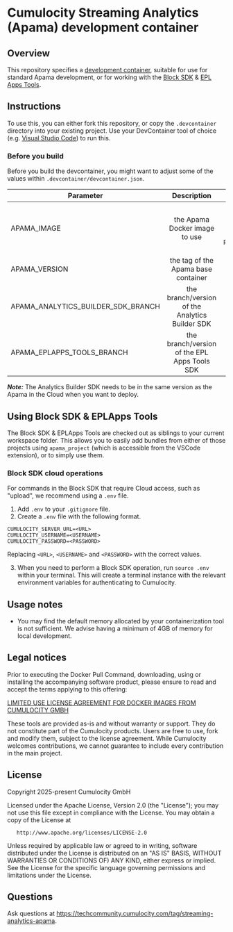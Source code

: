 # Cumulocity Streaming Analytics (Apama) development container

## Overview
This repository specifies a [development container](https://containers.dev/overview), suitable for use for standard Apama development, or for working with the [Block SDK](https://github.com/Cumulocity-IoT/apama-analytics-builder-block-sdk) & [EPL Apps Tools](https://github.com/Cumulocity-IoT/apama-eplapps-tools).

## Instructions
To use this, you can either fork this repository, or copy the `.devcontainer` directory into your existing project. Use your DevContainer tool of choice (e.g. [Visual Studio Code](https://code.visualstudio.com/docs/devcontainers/containers)) to run this.

### Before you build
Before you build the devcontainer, you might want to adjust some of the values within `.devcontainer/devcontainer.json`.

| Parameter                             | Description                                               | Comments                                      |
| -------------                         |:-------------:                                            | -----:                                        |
| APAMA_IMAGE                           | the Apama Docker image to use                             | Please see [Amazon ECR](https://gallery.ecr.aws/apama) for available images. Note: on versions older than 26, we advise using `public.ecr.aws/apama/apama-cumulocity-builder`. | 
| APAMA_VERSION                         | the tag of the Apama base container                       | Please see [Amazon ECR](https://gallery.ecr.aws/apama/apama-builder) for available versions.  |
| APAMA_ANALYTICS_BUILDER_SDK_BRANCH    | the branch/version of the Analytics Builder SDK           | Please see [Github](https://github.com/Cumulocity-IoT/apama-analytics-builder-block-sdk) for the available branches  |
| APAMA_EPLAPPS_TOOLS_BRANCH            | the branch/version of the EPL Apps Tools SDK              | Please see [Github](https://github.com/Cumulocity-IoT/apama-eplapps-tools) for the available branches  |

__*Note:*__ The Analytics Builder SDK needs to be in the same version as the Apama in the Cloud when you want to deploy. 

## Using Block SDK & EPLApps Tools
The Block SDK & EPLApps Tools are checked out as siblings to your current workspace folder. This allows you to easily add bundles from either of those projects using `apama_project` (which is accessible from the VSCode extension), or to simply use them.

### Block SDK cloud operations
For commands in the Block SDK that require Cloud access, such as "upload", we recommend using a `.env` file.

1. Add `.env` to your `.gitignore` file.
2. Create a `.env` file with the following format.

```
CUMULOCITY_SERVER_URL=<URL>
CUMULOCITY_USERNAME=<USERNAME>
CUMULOCITY_PASSWORD=<PASSWORD>
```

Replacing `<URL>`, `<USERNAME>` and `<PASSWORD>` with the correct values.

3. When you need to perform a Block SDK operation, run `source .env` within your terminal. This will create a terminal instance with the relevant environment variables for authenticating to Cumulocity.


## Usage notes
- You may find the default memory allocated by your containerization tool is not sufficient. We advise having a minimum of 4GB of memory for local development. 

## Legal notices
Prior to executing the Docker Pull Command, downloading, using or installing the accompanying software product, please ensure to read and accept the terms applying to this offering:

[LIMITED USE LICENSE AGREEMENT FOR DOCKER IMAGES FROM CUMULOCITY GMBH](https://cumulocity.com/docs/legal-notices/limited-use-license-for-docker/)

These tools are provided as-is and without warranty or support. They do not constitute part of the Cumulocity products. Users are free to use, fork and modify them, subject to the license agreement. While Cumulocity welcomes contributions, we cannot guarantee to include every contribution in the main project.

## License
   Copyright 2025-present Cumulocity GmbH

   Licensed under the Apache License, Version 2.0 (the "License");
   you may not use this file except in compliance with the License.
   You may obtain a copy of the License at

       http://www.apache.org/licenses/LICENSE-2.0

   Unless required by applicable law or agreed to in writing, software
   distributed under the License is distributed on an "AS IS" BASIS,
   WITHOUT WARRANTIES OR CONDITIONS OF) ANY KIND, either express or implied.
   See the License for the specific language governing permissions and
   limitations under the License.

## Questions
Ask questions at https://techcommunity.cumulocity.com/tag/streaming-analytics-apama.
